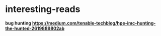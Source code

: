 # interesting-reads

<B> bug hunting<B>
https://medium.com/tenable-techblog/hpe-imc-hunting-the-hunted-2619889802ab   

